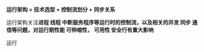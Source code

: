 
**运行架构 = 技术选型 + 控制流划分 + 同步关系**

运行架构关注**进程 线程 中断服务程序等运行时的控制流，以及相关的并发 同步 通信等问题，对运行期性能 可伸缩性， 可用性 安全行有重大影响**

运行
